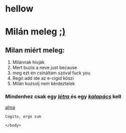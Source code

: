 # hellow
<html lang="hu">
<html>
	<head>
    <h1>    
    Milán meleg 
    <a href="https://www.youtube.com/watch?v=dQw4w9WgXcQ" target="_blank">;)</a>
    </h1>
	</head>
	<body>
    <h2>
        Milan miért meleg:
    </h2>
    <ol>
        <li>Milánnak hívják</li>
        <li>Mert buzis a neve just because</li>
        <li>meg ezt én csináltam szóval fuck you</li>
        <li>Regó add ide az e-cigid köszi</li>
        <li>Milán kuzsolj nem kérdeztelek</li>
    </ol>
	<p>
    <h3>
    Mindenhez csak egy
    <a href="https://asdolok.github.io/hellow/" target="_blank"><b><i>létra </i></b></a>
    és egy <a href="https://asdolok.github.io/hellow/" target="_blank"><b><i>kalapács</i></b></a>
    kell </h3> </p>
    <h1 style="font-size:2px">
        </h1>
    <p>
    <a href="http://www.thisisnotavirus.com" target="_blank">alma</a> </p>
	
	Cogito, ergo sum

    </body>
</html>
